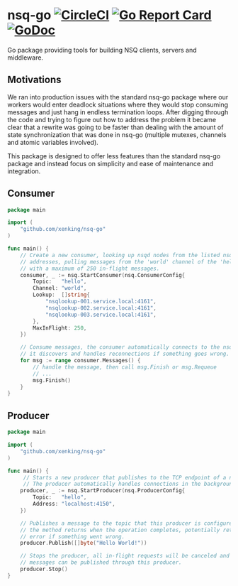 nsq-go [![CircleCI](https://circleci.com/gh/segmentio/nsq-go.svg?style=shield)](https://circleci.com/gh/segmentio/nsq-go) [![Go Report Card](https://goreportcard.com/badge/github.com/xenking/nsq-go)](https://goreportcard.com/report/github.com/xenking/nsq-go) [![GoDoc](https://godoc.org/github.com/xenking/nsq-go?status.svg)](https://godoc.org/github.com/xenking/nsq-go)
======

Go package providing tools for building NSQ clients, servers and middleware.

Motivations
-----------

We ran into production issues with the standard nsq-go package where our workers
would enter deadlock situations where they would stop consuming messages and
just hang in endless termination loops.
After digging through the code and trying to figure out how to address the
problem it became clear that a rewrite was going to be faster than dealing with
the amount of state synchronization that was done in nsq-go (multiple mutexes,
channels and atomic variables involved).

This package is designed to offer less features than the standard nsq-go package
and instead focus on simplicity and ease of maintenance and integration.

Consumer
--------

```go
package main

import (
    "github.com/xenking/nsq-go"
)

func main() {
    // Create a new consumer, looking up nsqd nodes from the listed nsqlookup
    // addresses, pulling messages from the 'world' channel of the 'hello' topic
    // with a maximum of 250 in-flight messages.
    consumer, _ := nsq.StartConsumer(nsq.ConsumerConfig{
        Topic:   "hello",
        Channel: "world",
        Lookup:  []string{
            "nsqlookup-001.service.local:4161",
            "nsqlookup-002.service.local:4161",
            "nsqlookup-003.service.local:4161",
        },
        MaxInFlight: 250,
    })

    // Consume messages, the consumer automatically connects to the nsqd nodes
    // it discovers and handles reconnections if something goes wrong.
    for msg := range consumer.Messages() {
        // handle the message, then call msg.Finish or msg.Requeue
        // ...
        msg.Finish()
    }
}
```

Producer
--------

```go
package main

import (
    "github.com/xenking/nsq-go"
)

func main() {
     // Starts a new producer that publishes to the TCP endpoint of a nsqd node.
     // The producer automatically handles connections in the background.
    producer, _ := nsq.StartProducer(nsq.ProducerConfig{
        Topic:   "hello",
        Address: "localhost:4150",
    })

    // Publishes a message to the topic that this producer is configured for,
    // the method returns when the operation completes, potentially returning an
    // error if something went wrong.
    producer.Publish([]byte("Hello World!"))

    // Stops the producer, all in-flight requests will be canceled and no more
    // messages can be published through this producer.
    producer.Stop()
}
```
